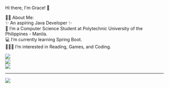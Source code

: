 Hi there, I'm Grace! 👋 

👨‍💼 About Me: <br>
✨ An aspiring Java Developer ✨<br>
🏫 I’m a Computer Science Student at Polytechnic University of the Philippines - Manila.<br>
💻 I’m currently learning Spring Boot.<br>
🕵🏼‍♂️ I’m interested in Reading, Games, and Coding. 


<!-- # 📊 GitHub Stats: -->
![](https://github-readme-stats.vercel.app/api?username=websiteyarn&theme=dark&hide_border=false&include_all_commits=false&count_private=false)<br/>
![](https://github-readme-streak-stats.herokuapp.com/?user=websiteyarn&theme=dark&hide_border=false)<br/>
![](https://github-readme-stats.vercel.app/api/top-langs/?username=websiteyarn&theme=dark&hide_border=false&include_all_commits=false&count_private=false&layout=compact)

---
![](https://visitcount.itsvg.in/api?id=websiteyarn&icon=0&color=0)
